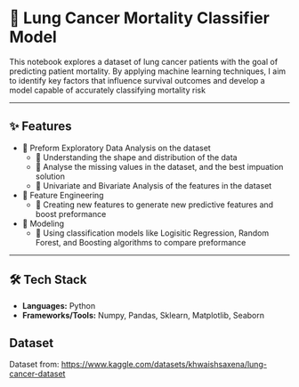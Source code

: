 # 📌 Lung Cancer Mortality Classifier Model

This notebook explores a dataset of lung cancer patients with the goal of predicting patient mortality. By applying machine learning techniques, I aim to identify key factors that influence survival outcomes and develop a model capable of accurately classifying mortality risk

---

## ✨ Features
- 🔹 Preform Exploratory Data Analysis on the dataset
    - 🔹 Understanding the shape and distribution of the data
    - 🔹 Analyse the missing values in the dataset, and the best impuation solution
    - 🔹 Univariate and Bivariate Analysis of the features in the dataset
- 🔹 Feature Engineering
    - 🔹 Creating new features to generate new predictive features and boost preformance
- 🔹 Modeling 
    - 🔹 Using classification models like Logisitic Regression, Random Forest, and Boosting algorithms to compare preformance

---

## 🛠 Tech Stack
- **Languages:** Python
- **Frameworks/Tools:** Numpy, Pandas, Sklearn, Matplotlib, Seaborn

## Dataset

Dataset from: https://www.kaggle.com/datasets/khwaishsaxena/lung-cancer-dataset

